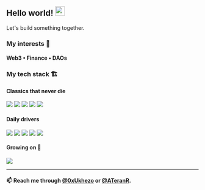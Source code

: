 


## Hello world! <img src="https://media0.giphy.com/media/WtvO1KoyUU3Gs3J7co/giphy.gif" width="25">

Let's build something together.

### My interests 🚀
<h4> Web3 • Finance • DAOs   <h4/>
 
### My tech stack 🏗️

#### Classics that never die
<p>
  <img src="https://img.shields.io/badge/Javascript-f7e01d?style=for-the-badge&logo=javascript&logoColor=black" />
  <img src="https://img.shields.io/badge/CSS-2a65f0?style=for-the-badge&logo=css3&logoColor=black" />
  <img src="https://img.shields.io/badge/HTML-f16528?style=for-the-badge&logo=html5&logoColor=black" />
  <img src="https://img.shields.io/badge/Redux-7648ba?style=for-the-badge&logo=redux&logoColor=black" />
 
  
  <img src="https://img.shields.io/badge/GitHub_Actions-F05032?style=for-the-badge&logo=github-actions&logoColor=white" />
<p/>

#### Daily drivers
<p>
  <img src="https://img.shields.io/badge/Git-F05032?style=for-the-badge&logo=git&logoColor=white" />
  <img src="https://img.shields.io/badge/Solidity-e6e6e6?style=for-the-badge&logo=solidity&logoColor=black" />
  <img src="https://img.shields.io/badge/React-5fdafa?style=for-the-badge&logo=react&logoColor=black" />
  <img src="https://img.shields.io/badge/Tailwind-38bdf8?style=for-the-badge&logo=tailwindcss&logoColor=white" />
  <img src="https://img.shields.io/badge/Jest-793446?style=for-the-badge&logo=jest&logoColor=white" />
<p/>

#### Growing on 🌱 
<p>
  <img src="https://img.shields.io/badge/Rust-black?style=for-the-badge&logo=rust&logoColor=#E57324" />
<p/>

---

#### 📫 Reach me through [@0xUkhezo](https://twitter.com/0xukhezo) or [@ATeranR](https://t.me/@ATeranR).
